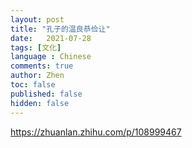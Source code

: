 ```yaml
---
layout: post
title: "孔子的温良恭俭让"
date:   2021-07-28
tags: [文化]
language : Chinese
comments: true
author: Zhen
toc: false
published: false
hidden: false
---
```


https://zhuanlan.zhihu.com/p/108999467
<!--stackedit_data:
eyJoaXN0b3J5IjpbMTA0MjkyODU5MV19
-->